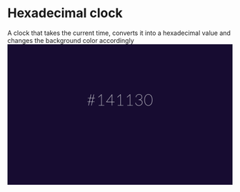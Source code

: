 # Hexadecimal clock
 A clock that takes the current time, converts it into a hexadecimal value and changes the background color accordingly
<img src= "/images/Screenshot 2018-09-16 14.11.31.png">
